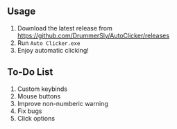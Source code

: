## Usage
1. Download the latest release from https://github.com/DrummerSly/AutoClicker/releases
2. Run `Auto Clicker.exe`
3. Enjoy automatic clicking!


## To-Do List
1. Custom keybinds
2. Mouse buttons
3. Improve non-numberic warning
4. Fix bugs
5. Click options
